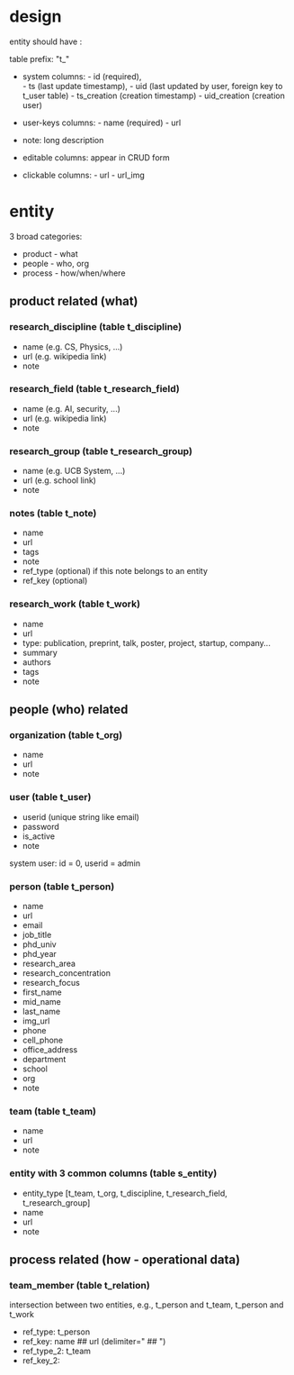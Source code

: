 
# design

entity should have :

table prefix: "t_"

- system columns:
        - id (required),  
        - ts (last update timestamp), 
        - uid (last updated by user, foreign key to t_user table)
        - ts_creation (creation timestamp)
        - uid_creation (creation user)

- user-keys columns: 
        - name (required)
        - url 
- note: long description

- editable columns: appear in CRUD form
- clickable columns: 
        - url
        - url_img

# entity
3 broad categories:
- product - what
- people - who, org
- process - how/when/where

## product related (what) 

### research_discipline (table t_discipline)
- name (e.g. CS, Physics, ...)
- url (e.g. wikipedia link)
- note

### research_field (table t_research_field)
- name (e.g. AI, security, ...)
- url (e.g. wikipedia link)
- note

### research_group (table t_research_group)
- name (e.g. UCB System, ...)
- url (e.g. school link)
- note

### notes (table t_note)
- name
- url
- tags
- note
- ref_type (optional) if this note belongs to an entity
- ref_key (optional)

### research_work  (table t_work)
- name
- url
- type: publication, preprint, talk, poster, project, startup, company...
- summary
- authors
- tags
- note

## people (who) related 

### organization (table t_org)
- name
- url
- note

### user (table t_user)
- userid  (unique string like email)
- password
- is_active
- note

system user: id = 0, userid = admin

### person (table t_person)
- name
- url
- email
- job_title
- phd_univ
- phd_year
- research_area
- research_concentration
- research_focus
- first_name
- mid_name
- last_name
- img_url
- phone
- cell_phone
- office_address
- department
- school
- org
- note

### team (table t_team)
- name
- url
- note

### entity with 3 common columns (table s_entity)
- entity_type  [t_team, t_org, t_discipline, t_research_field, t_research_group]
- name
- url
- note

## process related (how - operational data)

### team_member (table t_relation)
intersection between two entities, e.g., t_person and t_team, t_person and t_work
- ref_type: t_person
- ref_key: name ## url (delimiter=" ## ")
- ref_type_2: t_team
- ref_key_2:

